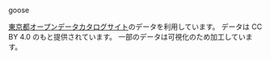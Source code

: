 goose

[東京都オープンデータカタログサイト](https://portal.data.metro.tokyo.lg.jp/)のデータを利用しています。
データは CC BY 4.0 のもと提供されています。
一部のデータは可視化のため加工しています。